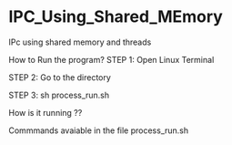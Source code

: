 # IPC_Using_Shared_MEmory
IPc using shared memory and threads


How to Run the program?
STEP 1: Open Linux Terminal

STEP 2: Go to the directory

STEP 3: sh process_run.sh



How is it running ??

Commmands avaiable in the file process_run.sh



